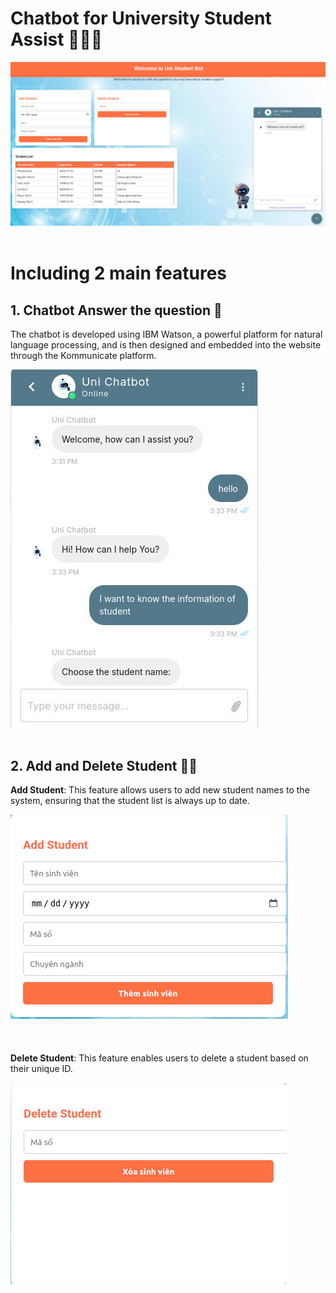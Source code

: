 # Chatbot for University Student Assist 🤖🧑‍💻
![My Photo](./static/view_all.jpg)
<br/><br/>
# Including 2 main features
## **1. Chatbot Answer the question 💬**
The chatbot is developed using IBM Watson, a powerful platform for natural language processing, and is then designed and embedded into the website through the Kommunicate platform. 

![My Photo](./static/chat.jpg)
<br/><br/>
## **2. Add and Delete Student 🙎‍♂️**
**Add Student**: This feature allows users to add new student names to the system, ensuring that the student list is always up to date.

![My Photo](./static/add.jpg)
<br/><br/>
<br/><br/>
**Delete Student**: This feature enables users to delete a student based on their unique ID. 

![My Photo](./static/delete.jpg)
<br/><br/>
<br/><br/>

